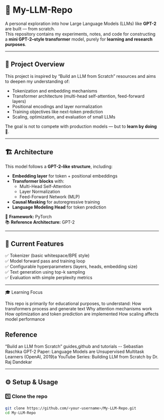 # 🧠 My-LLM-Repo

A personal exploration into how Large Language Models (LLMs) like **GPT-2** are built — from scratch.  
This repository contains my experiments, notes, and code for constructing a **mini GPT-2–style transformer** model, purely for **learning and research purposes**.

---

## 🚀 Project Overview

This project is inspired by “Build an LLM from Scratch” resources and aims to deepen my understanding of:
- Tokenization and embedding mechanisms  
- Transformer architecture (multi-head self-attention, feed-forward layers)  
- Positional encodings and layer normalization  
- Training objectives like next-token prediction  
- Scaling, optimization, and evaluation of small LLMs  

The goal is not to compete with production models — but to **learn by doing** 🧩.

---

## 🏗️ Architecture

This model follows a **GPT-2–like structure**, including:

- **Embedding layer** for token + positional embeddings  
- **Transformer blocks** with:
  - Multi-Head Self-Attention  
  - Layer Normalization  
  - Feed-Forward Network (MLP)
- **Causal Masking** for autoregressive training  
- **Language Modeling Head** for token prediction  

🧩 **Framework:** PyTorch  
📚 **Reference Architecture:** GPT-2  

---

## 🧪 Current Features

✅ Tokenizer (basic whitespace/BPE style)  
✅ Model forward pass and training loop  
✅ Configurable hyperparameters (layers, heads, embedding size)  
✅ Text generation using top-k sampling  
✅ Evaluation with simple perplexity metrics  

---

🎓 Learning Focus

This repo is primarily for educational purposes, to understand:
How transformers process and generate text
Why attention mechanisms work
How optimization and token prediction are implemented
How scaling affects model performance



## Reference
“Build an LLM from Scratch” guides,github and tutorials --  Sebastian Raschka 
GPT-2 Paper: Language Models are Unsupervised Multitask Learners (OpenAI, 2019)a
YouTube Series: Building LLM from Scratch by Dr. Raj Dandekar


---

## ⚙️ Setup & Usage

### 1️⃣ Clone the repo
```bash
git clone https://github.com/<your-username>/My-LLM-Repo.git
cd My-LLM-Repo



